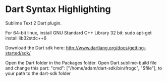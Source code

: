 Dart Syntax Highlighting
============================

Sublime Text 2 Dart plugin.

For 64-bit linux, install GNU Standard C++ Library 32 bit:
	sudo apt-get install lib32stdc++6


Download the Dart sdk here:
	http://www.dartlang.org/docs/getting-started/sdk/

Open the Dart folder in the Packages folder.
Open Dart.sublime-build file and change this part:
	"cmd": ["/home/adam/dart-sdk/bin/frogc", "$file"],
to your path to the dart-sdk folder

